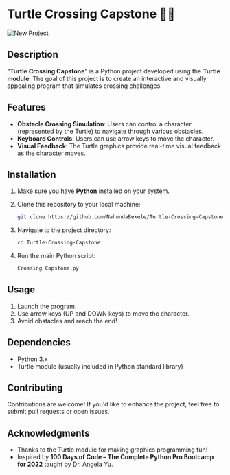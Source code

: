 
# Turtle Crossing Capstone 🐢🌟

![New Project](https://github.com/NahundaBekele/Turtle-Crossing-Capstone/assets/138674654/6acd121d-4a0d-44ca-9f21-dea8a24ada74)

## Description

"**Turtle Crossing Capstone**" is a Python project developed using the **Turtle module**. The goal of this project is to create an interactive and visually appealing program that simulates crossing challenges.

## Features

- **Obstacle Crossing Simulation**: Users can control a character (represented by the Turtle) to navigate through various obstacles.
- **Keyboard Controls**: Users can use arrow keys to move the character.
- **Visual Feedback**: The Turtle graphics provide real-time visual feedback as the character moves.

## Installation

1. Make sure you have **Python** installed on your system.
2. Clone this repository to your local machine:

    ```bash
    git clone https://github.com/NahundaBekele/Turtle-Crossing-Capstone.git
    ```

3. Navigate to the project directory:

    ```bash
    cd Turtle-Crossing-Capstone
    ```

4. Run the main Python script:

    ```bash
    Crossing Capstone.py
    ```

## Usage

1. Launch the program.
2. Use arrow keys (UP and DOWN keys) to move the character.
3. Avoid obstacles and reach the end!

## Dependencies

- Python 3.x
- Turtle module (usually included in Python standard library)

## Contributing

Contributions are welcome! If you'd like to enhance the project, feel free to submit pull requests or open issues.

## Acknowledgments

- Thanks to the Turtle module for making graphics programming fun!
- Inspired by **100 Days of Code – The Complete Python Pro Bootcamp for 2022** taught by Dr. Angela Yu.

